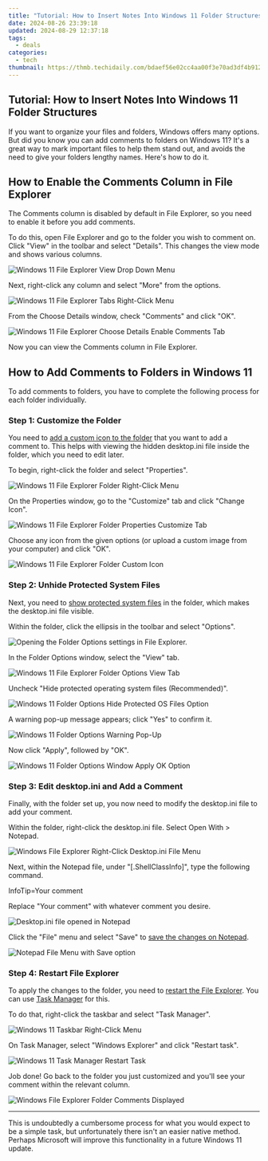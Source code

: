 ```yaml
---
title: "Tutorial: How to Insert Notes Into Windows 11 Folder Structures"
date: 2024-08-26 23:39:18
updated: 2024-08-29 12:37:18
tags:
  - deals
categories:
  - tech
thumbnail: https://thmb.techidaily.com/bdaef56e02cc4aa00f3e70ad3df4b912e80b691b8ee44c6197adf88943656c52.jpg
---
```


## Tutorial: How to Insert Notes Into Windows 11 Folder Structures

If you want to organize your files and folders, Windows offers many options. But did you know you can add comments to folders on Windows 11? It's a great way to mark important files to help them stand out, and avoids the need to give your folders lengthy names. Here's how to do it.

##  How to Enable the Comments Column in File Explorer

 The Comments column is disabled by default in File Explorer, so you need to enable it before you add comments.

 To do this, open File Explorer and go to the folder you wish to comment on. Click "View" in the toolbar and select "Details". This changes the view mode and shows various columns.

![Windows 11 File Explorer View Drop Down Menu](https://static1.howtogeekimages.com/wordpress/wp-content/uploads/2023/11/windows-file-explorer-view-mode-drop-down-menu.jpg) 

 Next, right-click any column and select "More" from the options.

![Windows 11 File Explorer Tabs Right-Click Menu](https://static1.howtogeekimages.com/wordpress/wp-content/uploads/2023/11/windows-file-explorer-right-click-tab-menu-1.jpg) 

 From the Choose Details window, check "Comments" and click "OK".

![Windows 11 File Explorer Choose Details Enable Comments Tab](https://static1.howtogeekimages.com/wordpress/wp-content/uploads/2023/11/windows-file-explorer-enable-comments-tab.jpg) 

 Now you can view the Comments column in File Explorer.

##  How to Add Comments to Folders in Windows 11

 To add comments to folders, you have to complete the following process for each folder individually.

###  Step 1: Customize the Folder

 You need to [add a custom icon to the folder](https://tech-renaissance.techidaily.com/resolving-msiexecexe-is-not-found-and-other-msi-dll-problems/) that you want to add a comment to. This helps with viewing the hidden desktop.ini file inside the folder, which you need to edit later.

 To begin, right-click the folder and select "Properties".

![Windows 11 File Explorer Folder Right-Click Menu](https://static1.howtogeekimages.com/wordpress/wp-content/uploads/2023/11/windows-file-explorer-right-click-folder-menu.jpg) 

 On the Properties window, go to the "Customize" tab and click "Change Icon".

![Windows 11 File Explorer Folder Properties Customize Tab](https://static1.howtogeekimages.com/wordpress/wp-content/uploads/2023/11/windows-file-explorer-folder-properties-customize-tab.jpg) 

 Choose any icon from the given options (or upload a custom image from your computer) and click "OK".

![Windows 11 File Explorer Folder Custom Icon](https://static1.howtogeekimages.com/wordpress/wp-content/uploads/2023/11/windows-file-explorer-folder-custom-icon.jpg) 

###  Step 2: Unhide Protected System Files

 Next, you need to [show protected system files](https://android-unlock.techidaily.com/in-2024-how-to-bypass-android-lock-screen-using-emergency-call-on-samsung-galaxy-s23-tactical-edition-by-drfone-android/) in the folder, which makes the desktop.ini file visible.

 Within the folder, click the ellipsis in the toolbar and select "Options".

![Opening the Folder Options settings in File Explorer.](https://static1.howtogeekimages.com/wordpress/wp-content/uploads/2023/11/windows-file-explorer-folder-setting-options.jpg) 

 In the Folder Options window, select the "View" tab.

![Windows 11 File Explorer Folder Options View Tab](https://static1.howtogeekimages.com/wordpress/wp-content/uploads/2023/11/windows-file-explorer-folder-options-window.jpg) 

 Uncheck "Hide protected operating system files (Recommended)".

![Windows 11 Folder Options Hide Protected OS Files Option](https://static1.howtogeekimages.com/wordpress/wp-content/uploads/2023/11/windows-file-explorer-folder-options-hide-protected-files-option.jpg) 

 A warning pop-up message appears; click "Yes" to confirm it.

![Windows 11 Folder Options Warning Pop-Up](https://static1.howtogeekimages.com/wordpress/wp-content/uploads/2023/11/windows-file-explorer-folder-options-warning-pop-up-window.jpg) 

 Now click "Apply", followed by "OK".

![Windows 11 Folder Options Window Apply OK Option](https://static1.howtogeekimages.com/wordpress/wp-content/uploads/2023/11/windows-file-explorer-folder-options-window-apply-ok.jpg) 

###  Step 3: Edit desktop.ini and Add a Comment

 Finally, with the folder set up, you now need to modify the desktop.ini file to add your comment.

 Within the folder, right-click the desktop.ini file. ​​​​​​Select Open With > Notepad.

![Windows File Explorer Right-Click Desktop.ini File Menu](https://static1.howtogeekimages.com/wordpress/wp-content/uploads/2023/11/windows-file-explorer-right-click-file-menu.jpg) 

 Next, within the Notepad file, under "\[.ShellClassInfo\]", type the following command.

InfoTip=Your comment

 Replace "Your comment" with whatever comment you desire.

![Desktop.ini file opened in Notepad](https://static1.howtogeekimages.com/wordpress/wp-content/uploads/2023/11/desktop-ini-file-opened-in-notepad.jpg) 

 Click the "File" menu and select "Save" to [save the changes on Notepad](https://digital-screen-recording.techidaily.com/new-ios-snapshot-spectrum-your-quick-reference/).

![Notepad File Menu with Save option](https://static1.howtogeekimages.com/wordpress/wp-content/uploads/2023/11/notepad-file-menu.jpg) 

###  Step 4: Restart File Explorer

 To apply the changes to the folder, you need to [restart the File Explorer](https://android-location-track.techidaily.com/9-best-phone-monitoring-apps-for-lava-blaze-curve-5g-drfone-by-drfone-virtual-android/). You can use [Task Manager](https://some-skills.techidaily.com/new-unveiling-the-secret-sauce-for-massive-tiktok-content-grabs/) for this.

 To do that, right-click the taskbar and select "Task Manager".

![Windows 11 Taskbar Right-Click Menu](https://static1.howtogeekimages.com/wordpress/wp-content/uploads/2023/11/taskbar-right-click-menu.jpg) 

 On Task Manager, select "Windows Explorer" and click "Restart task".

![Windows 11 Task Manager Restart Task](https://static1.howtogeekimages.com/wordpress/wp-content/uploads/2023/11/windows-task-manager-restart-task.jpg) 

 Job done! Go back to the folder you just customized and you'll see your comment within the relevant column.

![Windows File Explorer Folder Comments Displayed](https://static1.howtogeekimages.com/wordpress/wp-content/uploads/2023/11/windows-file-explorer-comments-displayed.jpg) 

---

 This is undoubtedly a cumbersome process for what you would expect to be a simple task, but unfortunately there isn't an easier native method. Perhaps Microsoft will improve this functionality in a future Windows 11 update.

<ins class="adsbygoogle"
     style="display:block"
     data-ad-format="autorelaxed"
     data-ad-client="ca-pub-7571918770474297"
     data-ad-slot="1223367746"></ins>



<ins class="adsbygoogle"
     style="display:block"
     data-ad-client="ca-pub-7571918770474297"
     data-ad-slot="8358498916"
     data-ad-format="auto"
     data-full-width-responsive="true"></ins>
